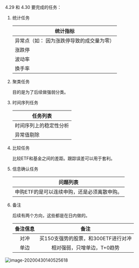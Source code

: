 4.29 和 4.30 要完成的任务：

1. 统计任务

   | 统计指标                                  |
   | ----------------------------------------- |
   | 异常点（如： 因为涨跌停导致的成交量为零） |
   | 涨跌停                                    |
   | 波动率                                    |
   | 换手率                                    |

2. 聚类任务

   目的是为了后续做强弱分类。

3. 时间序列任务

   | 任务列表               |
   | ---------------------- |
   | 时间序列上的稳定性分析 |
   | 异常值剔除             |

4. 比较任务

   比较ETF和基金之间的差距。跟踪误差可以用于套利。

5. 信息确认任务

   | 问题列表                                    |
   | ------------------------------------------- |
   | 申购ETF的是可以连续申购，还是必须离散申购。 |

6. 备注

   后续有两个方向，这些都是在日内做的。

   | 备注信息 |                备注                 |
   | :------: | :---------------------------------: |
   |   对冲   | 买150支强势的股票，和300ETF进行对冲 |
   |   单边   |     相对强弱，只增单边，T+0趋势     |

   

![image-20200430140525618](\ETF_Trading\static_markdown\image-20200430140525618.png)
